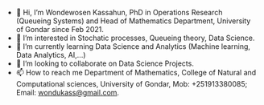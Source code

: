 - 👋 Hi, I’m Wondewosen Kassahun, PhD in Operations Research (Queueing Systems) and Head of Mathematics Department, University of Gondar since Feb 2021.
- 👀 I’m interested in Stochatic processes, Queueing theory, Data Science.
- 🌱 I’m currently learning Data Science and Analytics (Machine learning, Data Analytics, AI,...)
- 💞️ I’m looking to collaborate on Data Science Projects.
- 📫 How to reach me Department of Mathematics, College of Natural and Computational sciences, University of Gondar, Mob: +251913380085; Email: wondukass@gmail.com.

<!---
Wondukassa/Wondukassa is a ✨ special ✨ repository because its `README.md` (this file) appears on your GitHub profile.
You can click the Preview link to take a look at your changes.
--->
